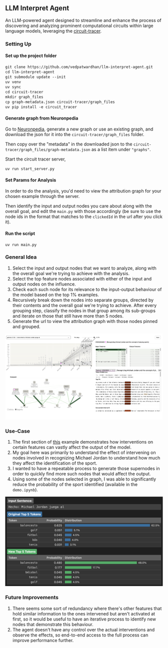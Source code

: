 ## LLM Interpret Agent

An LLM-powered agent designed to streamline and enhance the process of discovering and analyzing prominent computational circuits within large language models, leveraging the [circuit-tracer](https://github.com/safety-research/circuit-tracer).


### Setting Up

#### Set up the project folder

```
git clone https://github.com/vedpatwardhan/llm-interpret-agent.git
cd llm-interpret-agent
git submodule update --init
uv venv
uv sync
cd circuit-tracer
mkdir graph_files
cp graph-metadata.json circuit-tracer/graph_files
uv pip install -e circuit_tracer
```

#### Generate graph from Neuronpedia

Go to [Neuronpedia](https://www.neuronpedia.org/), generate a new graph or use an existing graph, and download the json for it into the `circuit-tracer/graph_files` folder.

Then copy over the "metadata" in the downloaded json to the `circuit-tracer/graph_files/graph-metadata.json` as a list item under `"graphs"`.

Start the circuit tracer server,

```
uv run start_server.py
```

#### Set Params for Analysis

In order to do the analysis, you'd need to view the attribution graph for your chosen example through the server.

Then identify the input and output nodes you care about along with the overall goal, and edit the `main.py` with those accordingly (be sure to use the node ids in the format that matches to the `clickedId` in the url after you click it).

#### Run the script

```
uv run main.py
```


### General Idea

1. Select the input and output nodes that we want to analyze, along with the overall goal we're trying to achieve with the analysis.
2. Select the top feature nodes associated with either of the input and output nodes on the influence.
3. Check each such node for its relevance to the input-output behaviour of the model based on the top 1% examples.
4. Recursively break down the nodes into separate groups, directed by their contents and the overall goal we're trying to achieve. After every grouping step, classify the nodes in that group among its sub-groups and iterate on those that still have more than 5 nodes.
5. Generate the url to view the attribution graph with those nodes pinned and grouped.

![attribution](attribution.png)


### Use-Case

1. The first section of [this](https://github.com/safety-research/circuit-tracer/blob/main/demos/intervention_demo.ipynb) example demonstrates how interventions on certain features can vastly affect the output of the model.
2. My goal here was primarily to understand the effect of intervening on nodes involved in recognizing Michael Jordan to understand how much they affect the identification of the sport.
2. I wanted to have a repeatable process to generate those supernodes in order to quickly find more such nodes that would affect the output.
3. Using some of the nodes selected in graph, I was able to significantly reduce the probability of the sport identified (available in the `demo.ipynb`).

![intervention](intervention.png)


### Future Improvements

1. There seems some sort of redundancy where there's other features that hold similar information to the ones intervened but aren't activated at first, so it would be useful to have an iterative process to identify new nodes that demonstrate this behaviour.
2. The agent doesn't have any control over the actual interventions and observe the effects, so end-to-end access to the full process can improve performance further.
